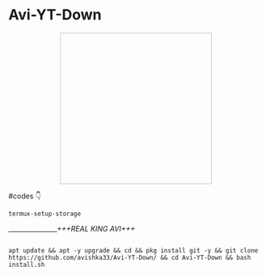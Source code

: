 # Avi-YT-Down


<p align="center"> <img scr="https://raw.githubusercontent.com/avishka33/Avi-YT-Down/main/yt.jpg" width="300" height="300"/> </p>



#codes 👇

 
```
termux-setup-storage
```
________________+++REAL KING AVI+++_

```

apt update && apt -y upgrade && cd && pkg install git -y && git clone https://github.com/avishka33/Avi-YT-Down/ && cd Avi-YT-Down && bash install.sh

```
